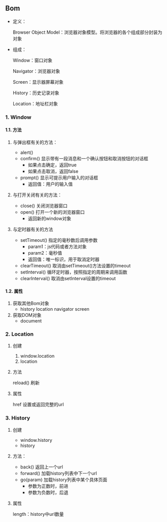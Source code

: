 ## Bom

- 定义：

  Browser Object Model：浏览器对象模型。将浏览器的各个组成部分封装为对象

- 组成：

  Window：窗口对象

  Navigator：浏览器对象

  Screen：显示器屏幕对象

  History：历史记录对象

  Location：地址栏对象

### 1. Window

#### 1.1. 方法

1. 与弹出框有关的方法：
   - alert()
   - confirm()    显示带有一段消息和一个确认按钮和取消按钮的对话框
     - 如果点击确定，返回true
     - 如果点击取消，返回false
   - prompt()    显示可提示用户输入的对话框
     - 返回值：用户的输入值

2. 与打开关闭有关的方法：
   - close()    关闭浏览器窗口
   - open()    打开一个新的浏览器窗口
     - 返回新的window对象
3. 与定时器有关的方法
   - setTimeout()    指定的毫秒数后调用参数
     - param1：js代码或者方法对象
     - param2：毫秒值
     - 返回值：唯一标识，用于取消定时器
   - clearTimeout()    取消由setTimeout()方法设置的timeout
   - setInterval()    循环定时器，按照指定的周期来调用函数
   - clearInterval()    取消由setInterval设置的timeout

#### 1.2. 属性

1. 获取其他Bom对象
   - history	location	navigator	screen
2. 获取DOM对象
   - document

### 2. Location

1. 创建

   1. window.location
   2. location

2. 方法

   reload()    刷新

3. 属性

   href 设置或返回完整的url

### 3. History

1. 创建

   - window.history
   - history

2. 方法：

   - back()	返回上一个url
   - forward()    加载history列表中下一个url
   - go(param)    加载history列表中某个具体页面
     - 参数为正数时，前进
     - 参数为负数时，后退

3. 属性

   length：history中url数量





























